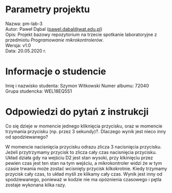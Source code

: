 # Parametry projektu

Nazwa: pm-lab-3  
Autor: Paweł Dąbal (pawel.dabal@wat.edu.pl)  
Opis: Projekt bazowy repozytorium na trzecie spotkanie laboratoryjne z przedmiotu _Programowanie mikrokontrolerów_.  
Wersja: v1.0  
Data: 20.05.2020 r.

# Informacje o studencie

Imię i nazwisko studenta: Szymon Witkowski
Numer albumu: 72040  
Grupa studencka: WEL18EQ5S1

# Odpowiedzi do pytań z instrukcji
Co się dzieje w momencie jednego kliknięcia przycisku, oraz w momencie trzymania przycisku (np. przez 3 sekundy)?. Dlaczego wynik jest nieco inny od spodziewanego?

W momencie nacisnięcia przycisku odrazu zlicza 3 nacisnięcia przycisku. Jeżeli przytrzymamy przycisk to zlicza cały czas nacisnięcia przycisku. Układ działa gdy na wejściu D2 jest stan wysoki, przy klkinięciu przez pewien czas jest ten stan na tym wejściu, a mikrokontroler widzi że w tym czasie trwania może zostać wcisnięty przycisk kilkokrotnie. Kiedy trzymamy przycisk cały czas, to układ myśli ze klikamy cały czas. Wynik jest inny od spodziewanego, ponieważ w kodzie nie ma opóznienia czasowego i pętla zostaje wykonana kilka razy.